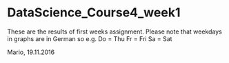 # DataScience_Course4_week1

These are the results of first weeks assignment.
Please note that weekdays in graphs are in German so e.g.
Do = Thu
Fr = Fri
Sa = Sat

Mario,
  19.11.2016